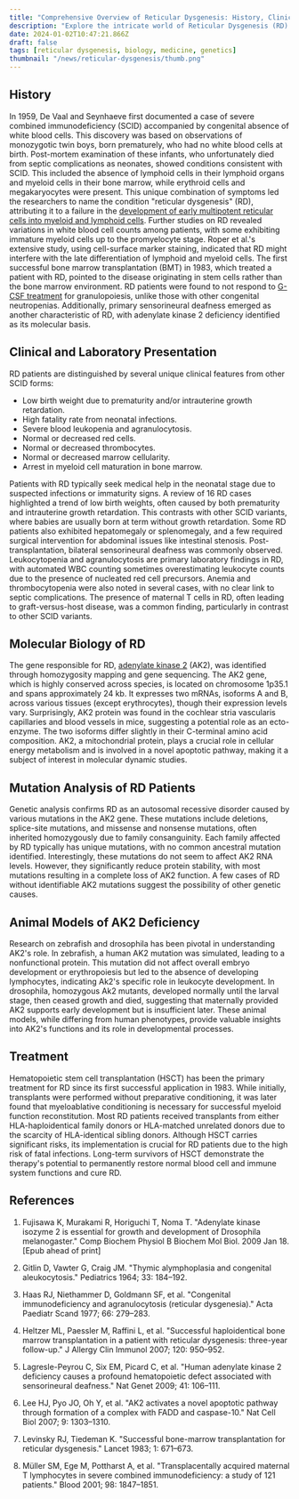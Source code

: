 ```yaml
---
title: "Comprehensive Overview of Reticular Dysgenesis: History, Clinical Profile, Genetic Insights, and Treatment Advances"
description: "Explore the intricate world of Reticular Dysgenesis (RD) in our latest blog article, where we delve into its history, unique clinical features, and the groundbreaking genetic discoveries that have shaped our understanding of this rare immunodeficiency disorder. Discover the pivotal role of hematopoietic stem cell transplantation in treating RD, and learn about the latest research insights from studies on adenylate kinase 2 (AK2) deficiency."
date: 2024-01-02T10:47:21.866Z
draft: false
tags: [reticular dysgenesis, biology, medicine, genetics]
thumbnail: "/news/reticular-dysgenesis/thumb.png"
---
```



## History

In 1959, De Vaal and Seynhaeve first documented a case of severe combined immunodeficiency (SCID) accompanied by congenital absence of white blood cells. This discovery was based on observations of monozygotic twin boys, born prematurely, who had no white blood cells at birth. Post-mortem examination of these infants, who unfortunately died from septic complications as neonates, showed conditions consistent with SCID. This included the absence of lymphoid cells in their lymphoid organs and myeloid cells in their bone marrow, while erythroid cells and megakaryocytes were present. This unique combination of symptoms led the researchers to name the condition "reticular dysgenesis" (RD), attributing it to a failure in the [development of early multipotent reticular cells into myeloid and lymphoid cells](https://www.ncbi.nlm.nih.gov/pmc/articles/PMC2975965/). Further studies on RD revealed variations in white blood cell counts among patients, with some exhibiting immature myeloid cells up to the promyelocyte stage. Roper et al.'s extensive study, using cell-surface marker staining, indicated that RD might interfere with the late differentiation of lymphoid and myeloid cells. The first successful bone marrow transplantation (BMT) in 1983, which treated a patient with RD, pointed to the disease originating in stem cells rather than the bone marrow environment. RD patients were found to not respond to [G-CSF treatment](https://pubmed.ncbi.nlm.nih.gov/34772606/) for granulopoiesis, unlike those with other congenital neutropenias. Additionally, primary sensorineural deafness emerged as another characteristic of RD, with adenylate kinase 2 deficiency identified as its molecular basis.

## Clinical and Laboratory Presentation

RD patients are distinguished by several unique clinical features from other SCID forms:
* Low birth weight due to prematurity and/or intrauterine growth retardation.
* High fatality rate from neonatal infections.
* Severe blood leukopenia and agranulocytosis.
* Normal or decreased red cells.
* Normal or decreased thrombocytes.
* Normal or decreased marrow cellularity.
* Arrest in myeloid cell maturation in bone marrow.

Patients with RD typically seek medical help in the neonatal stage due to suspected infections or immaturity signs. A review of 16 RD cases highlighted a trend of low birth weights, often caused by both prematurity and intrauterine growth retardation. This contrasts with other SCID variants, where babies are usually born at term without growth retardation. Some RD patients also exhibited hepatomegaly or splenomegaly, and a few required surgical intervention for abdominal issues like intestinal stenosis. Post-transplantation, bilateral sensorineural deafness was commonly observed. Leukocytopenia and agranulocytosis are primary laboratory findings in RD, with automated WBC counting sometimes overestimating leukocyte counts due to the presence of nucleated red cell precursors. Anemia and thrombocytopenia were also noted in several cases, with no clear link to septic complications. The presence of maternal T cells in RD, often leading to graft-versus-host disease, was a common finding, particularly in contrast to other SCID variants.

## Molecular Biology of RD

The gene responsible for RD, [adenylate kinase 2](https://www.ncbi.nlm.nih.gov/gene/204) (AK2), was identified through homozygosity mapping and gene sequencing. The AK2 gene, which is highly conserved across species, is located on chromosome 1p35.1 and spans approximately 24 kb. It expresses two mRNAs, isoforms A and B, across various tissues (except erythrocytes), though their expression levels vary. Surprisingly, AK2 protein was found in the cochlear stria vascularis capillaries and blood vessels in mice, suggesting a potential role as an ecto-enzyme. The two isoforms differ slightly in their C-terminal amino acid composition. AK2, a mitochondrial protein, plays a crucial role in cellular energy metabolism and is involved in a novel apoptotic pathway, making it a subject of interest in molecular dynamic studies.

## Mutation Analysis of RD Patients

Genetic analysis confirms RD as an autosomal recessive disorder caused by various mutations in the AK2 gene. These mutations include deletions, splice-site mutations, and missense and nonsense mutations, often inherited homozygously due to family consanguinity. Each family affected by RD typically has unique mutations, with no common ancestral mutation identified. Interestingly, these mutations do not seem to affect AK2 RNA levels. However, they significantly reduce protein stability, with most mutations resulting in a complete loss of AK2 function. A few cases of RD without identifiable AK2 mutations suggest the possibility of other genetic causes.

## Animal Models of AK2 Deficiency

Research on zebrafish and drosophila has been pivotal in understanding AK2's role. In zebrafish, a human AK2 mutation was simulated, leading to a nonfunctional protein. This mutation did not affect overall embryo development or erythropoiesis but led to the absence of developing lymphocytes, indicating Ak2's specific role in leukocyte development. In drosophila, homozygous Ak2 mutants, developed normally until the larval stage, then ceased growth and died, suggesting that maternally provided AK2 supports early development but is insufficient later. These animal models, while differing from human phenotypes, provide valuable insights into AK2's functions and its role in developmental processes.

## Treatment

Hematopoietic stem cell transplantation (HSCT) has been the primary treatment for RD since its first successful application in 1983. While initially, transplants were performed without preparative conditioning, it was later found that myeloablative conditioning is necessary for successful myeloid function reconstitution. Most RD patients received transplants from either HLA-haploidentical family donors or HLA-matched unrelated donors due to the scarcity of HLA-identical sibling donors. Although HSCT carries significant risks, its implementation is crucial for RD patients due to the high risk of fatal infections. Long-term survivors of HSCT demonstrate the therapy's potential to permanently restore normal blood cell and immune system functions and cure RD.

## References

1. Fujisawa K, Murakami R, Horiguchi T, Noma T. "Adenylate kinase isozyme 2 is essential for growth and development of Drosophila melanogaster." Comp Biochem Physiol B Biochem Mol Biol. 2009 Jan 18. [Epub ahead of print]

2. Gitlin D, Vawter G, Craig JM. "Thymic alymphoplasia and congenital aleukocytosis." Pediatrics 1964; 33: 184–192.

3. Haas RJ, Niethammer D, Goldmann SF, et al. "Congenital immunodeficiency and agranulocytosis (reticular dysgenesia)." Acta Paediatr Scand 1977; 66: 279–283.

4. Heltzer ML, Paessler M, Raffini L, et al. "Successful haploidentical bone marrow transplantation in a patient with reticular dysgenesis: three-year follow-up." J Allergy Clin Immunol 2007; 120: 950–952.

5. Lagresle-Peyrou C, Six EM, Picard C, et al. "Human adenylate kinase 2 deficiency causes a profound hematopoietic defect associated with sensorineural deafness." Nat Genet 2009; 41: 106–111.

6. Lee HJ, Pyo JO, Oh Y, et al. "AK2 activates a novel apoptotic pathway through formation of a complex with FADD and caspase-10." Nat Cell Biol 2007; 9: 1303–1310.

7. Levinsky RJ, Tiedeman K. "Successful bone-marrow transplantation for reticular dysgenesis." Lancet 1983; 1: 671–673.

8. Müller SM, Ege M, Pottharst A, et al. "Transplacentally acquired maternal T lymphocytes in severe combined immunodeficiency: a study of 121 patients." Blood 2001; 98: 1847–1851.



